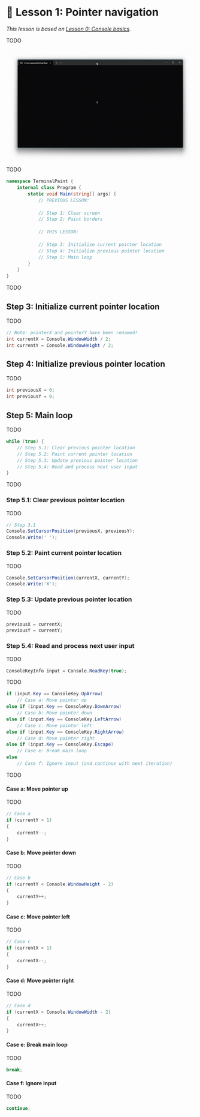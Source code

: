 # 📖 Lesson 1: Pointer navigation

*This lesson is based on [Lesson 0: Console basics](../Lesson_00/README.md).*

TODO

![Screencast showing the pointer moving around the console window](./Screencast.gif)

TODO

```csharp
namespace TerminalPaint {
    internal class Program {
        static void Main(string[] args) {
            // PREVIOUS LESSON:

            // Step 1: Clear screen
            // Step 2: Paint borders

            // THIS LESSON:

            // Step 3: Initialize current pointer location
            // Step 4: Initialize previous pointer location
            // Step 5: Main loop
        }
    }
}
```

TODO

## Step 3: Initialize current pointer location

TODO

```csharp
// Note: pointerX and pointerY have been renamed!
int currentX = Console.WindowWidth / 2;
int currentY = Console.WindowHeight / 2;
```

## Step 4: Initialize previous pointer location

TODO

```csharp
int previousX = 0;
int previousY = 0;
```

## Step 5: Main loop

TODO

```csharp
while (true) {
    // Step 5.1: Clear previous pointer location
    // Step 5.2: Paint current pointer location
    // Step 5.3: Update previous pointer location
    // Step 5.4: Read and process next user input
}
```

TODO

### Step 5.1: Clear previous pointer location

TODO

```csharp
// Step 3.1
Console.SetCursorPosition(previousX, previousY);
Console.Write(' ');
```

### Step 5.2: Paint current pointer location

TODO

```csharp
Console.SetCursorPosition(currentX, currentY);
Console.Write('X');
```

### Step 5.3: Update previous pointer location

TODO

```csharp
previousX = currentX;
previousY = currentY;
```

### Step 5.4: Read and process next user input

TODO

```csharp
ConsoleKeyInfo input = Console.ReadKey(true);
```

TODO

```csharp
if (input.Key == ConsoleKey.UpArrow)
    // Case a: Move pointer up
else if (input.Key == ConsoleKey.DownArrow)
    // Case b: Move pointer down
else if (input.Key == ConsoleKey.LeftArrow)
    // Case c: Move pointer left
else if (input.Key == ConsoleKey.RightArrow)
    // Case d: Move pointer right
else if (input.Key == ConsoleKey.Escape)
    // Case e: Break main loop
else
    // Case f: Ignore input (and continue with next iteration)
```

TODO

#### Case a: Move pointer up

TODO

```csharp
// Case a
if (currentY > 1)
{
    currentY--;
}
```

#### Case b: Move pointer down

TODO

```csharp
// Case b
if (currentY < Console.WindowHeight - 2)
{
    currentY++;
}
```

#### Case c: Move pointer left

TODO

```csharp
// Case c
if (currentX > 1)
{
    currentX--;
}
```

#### Case d: Move pointer right

TODO

```csharp
// Case d
if (currentX < Console.WindowWidth - 2)
{
    currentX++;
}
```

#### Case e: Break main loop

TODO

```csharp
break;
```

#### Case f: Ignore input

TODO

```csharp
continue;
```